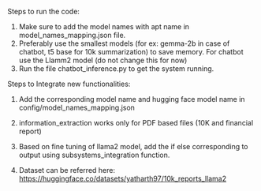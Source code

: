 Steps to run the code:

1. Make sure to add the model names with apt name in model_names_mapping.json file.
2. Preferably use the smallest models (for ex: gemma-2b in case of chatbot, t5 base for 10k summarization) to save memory.
    For chatbot use the Llamm2 model (do not change this for now)
3. Run the file chatbot_inference.py to get the system running.

Steps to Integrate new functionalities:

1. Add the corresponding model name and hugging face model name in config/model_names_mapping.json

2. information_extraction works only for PDF based files (10K and financial report)

3. Based on fine tuning of llama2 model, add the if else corresponding to output using subsystems_integration function.

4. Dataset can be referred here: https://huggingface.co/datasets/yatharth97/10k_reports_llama2